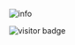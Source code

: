 
![info](https://github-readme-stats.vercel.app/api?username=ttlt664&show_icons=true&count_private=true&hide=prs&theme=default_repocard)

![visitor badge](https://visitor-badge.glitch.me/badge?page_id=ttlt664.visitor-badge&left_text=MyPageVisitors)

